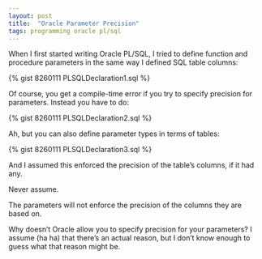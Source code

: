 ```yaml
---
layout: post
title:  "Oracle Parameter Precision"
tags: programming oracle pl/sql
---
```


When I first started writing Oracle PL/SQL, I tried to define function and procedure parameters in the same way I defined SQL table columns:

{% gist 8260111 PLSQLDeclaration1.sql %}

Of course, you get a compile-time error if you try to specify precision for parameters. Instead you have to do:

{% gist 8260111 PLSQLDeclaration2.sql %}

Ah, but you can also define parameter types in terms of tables:

{% gist 8260111 PLSQLDeclaration3.sql %}

And I assumed this enforced the precision of the table’s columns, if it had any. 

Never assume.

The parameters will not enforce the precision of the columns they are based on. 

Why doesn’t Oracle allow you to specify precision for your parameters? I assume (ha ha) that there’s an actual reason, but I don’t know enough to guess what that reason might be.